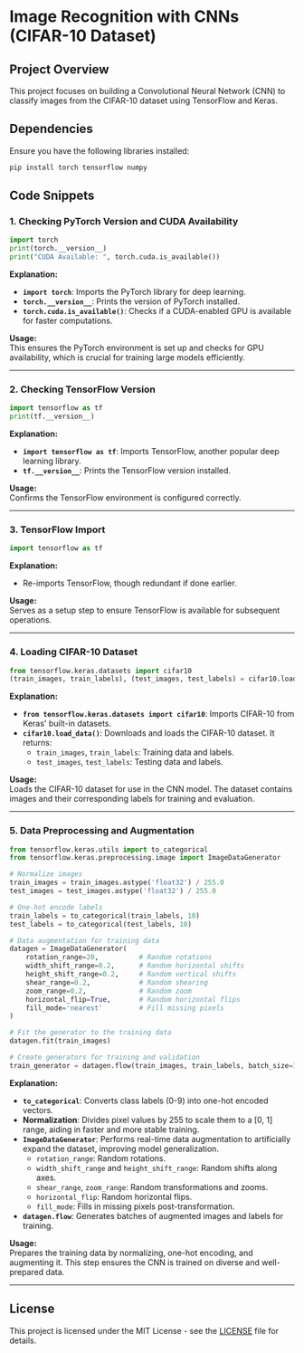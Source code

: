 # Image Recognition with CNNs (CIFAR-10 Dataset) 

## Project Overview

This project focuses on building a Convolutional Neural Network (CNN) to classify images from the CIFAR-10 dataset using TensorFlow and Keras.

## Dependencies

Ensure you have the following libraries installed:

```bash
pip install torch tensorflow numpy
```

## Code Snippets

### 1. **Checking PyTorch Version and CUDA Availability**

```python
import torch
print(torch.__version__)
print("CUDA Available: ", torch.cuda.is_available())
```

**Explanation:**
- **`import torch`**: Imports the PyTorch library for deep learning.
- **`torch.__version__`**: Prints the version of PyTorch installed.
- **`torch.cuda.is_available()`**: Checks if a CUDA-enabled GPU is available for faster computations.

**Usage:**  
This ensures the PyTorch environment is set up and checks for GPU availability, which is crucial for training large models efficiently.

---

### 2. **Checking TensorFlow Version**

```python
import tensorflow as tf
print(tf.__version__)
```

**Explanation:**
- **`import tensorflow as tf`**: Imports TensorFlow, another popular deep learning library.
- **`tf.__version__`**: Prints the TensorFlow version installed.

**Usage:**  
Confirms the TensorFlow environment is configured correctly.

---

### 3. **TensorFlow Import**

```python
import tensorflow as tf
```

**Explanation:**
- Re-imports TensorFlow, though redundant if done earlier.

**Usage:**  
Serves as a setup step to ensure TensorFlow is available for subsequent operations.

---

### 4. **Loading CIFAR-10 Dataset**

```python
from tensorflow.keras.datasets import cifar10
(train_images, train_labels), (test_images, test_labels) = cifar10.load_data()
```

**Explanation:**
- **`from tensorflow.keras.datasets import cifar10`**: Imports CIFAR-10 from Keras' built-in datasets.
- **`cifar10.load_data()`**: Downloads and loads the CIFAR-10 dataset. It returns:
  - `train_images`, `train_labels`: Training data and labels.
  - `test_images`, `test_labels`: Testing data and labels.

**Usage:**  
Loads the CIFAR-10 dataset for use in the CNN model. The dataset contains images and their corresponding labels for training and evaluation.

---

### 5. **Data Preprocessing and Augmentation**

```python
from tensorflow.keras.utils import to_categorical
from tensorflow.keras.preprocessing.image import ImageDataGenerator

# Normalize images
train_images = train_images.astype('float32') / 255.0
test_images = test_images.astype('float32') / 255.0

# One-hot encode labels
train_labels = to_categorical(train_labels, 10)
test_labels = to_categorical(test_labels, 10)

# Data augmentation for training data
datagen = ImageDataGenerator(
    rotation_range=20,          # Random rotations
    width_shift_range=0.2,      # Random horizontal shifts
    height_shift_range=0.2,     # Random vertical shifts
    shear_range=0.2,            # Random shearing
    zoom_range=0.2,             # Random zoom
    horizontal_flip=True,       # Random horizontal flips
    fill_mode='nearest'         # Fill missing pixels
)

# Fit the generator to the training data
datagen.fit(train_images)

# Create generators for training and validation
train_generator = datagen.flow(train_images, train_labels, batch_size=32)
```

**Explanation:**
- **`to_categorical`**: Converts class labels (0-9) into one-hot encoded vectors.
- **Normalization**: Divides pixel values by 255 to scale them to a [0, 1] range, aiding in faster and more stable training.
- **`ImageDataGenerator`**: Performs real-time data augmentation to artificially expand the dataset, improving model generalization.
  - `rotation_range`: Random rotations.
  - `width_shift_range` and `height_shift_range`: Random shifts along axes.
  - `shear_range`, `zoom_range`: Random transformations and zooms.
  - `horizontal_flip`: Random horizontal flips.
  - `fill_mode`: Fills in missing pixels post-transformation.
- **`datagen.flow`**: Generates batches of augmented images and labels for training.

**Usage:**  
Prepares the training data by normalizing, one-hot encoding, and augmenting it. This step ensures the CNN is trained on diverse and well-prepared data.

---

## License

This project is licensed under the MIT License - see the [LICENSE](LICENSE) file for details.
